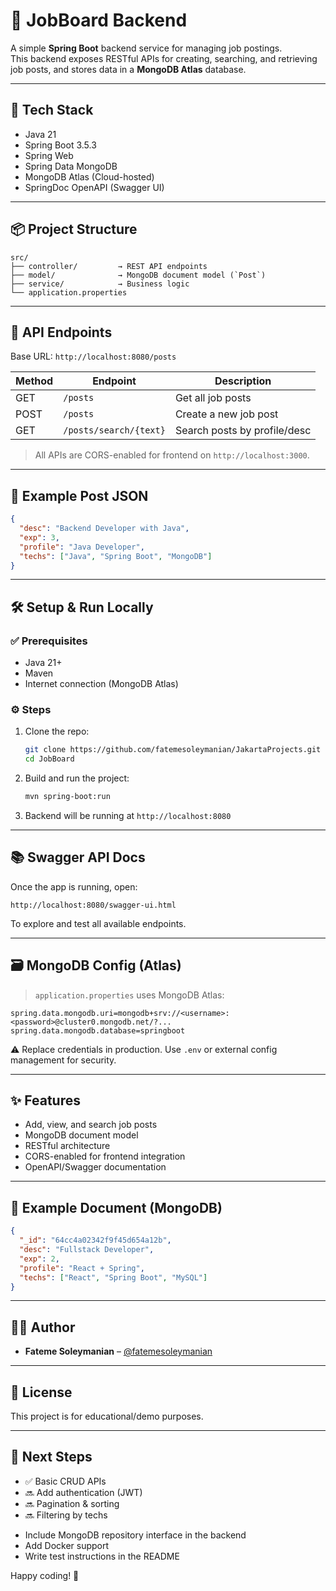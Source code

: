 # 🧰 JobBoard Backend

A simple **Spring Boot** backend service for managing job postings.  
This backend exposes RESTful APIs for creating, searching, and retrieving job posts, and stores data in a **MongoDB Atlas** database.

---

## 🚀 Tech Stack

- Java 21
- Spring Boot 3.5.3
- Spring Web
- Spring Data MongoDB
- MongoDB Atlas (Cloud-hosted)
- SpringDoc OpenAPI (Swagger UI)

---

## 📦 Project Structure

```text
src/
├── controller/         → REST API endpoints
├── model/              → MongoDB document model (`Post`)
├── service/            → Business logic
└── application.properties
````

---

## 📄 API Endpoints

Base URL: `http://localhost:8080/posts`

| Method | Endpoint               | Description                  |
| ------ | ---------------------- | ---------------------------- |
| GET    | `/posts`               | Get all job posts            |
| POST   | `/posts`               | Create a new job post        |
| GET    | `/posts/search/{text}` | Search posts by profile/desc |

> All APIs are CORS-enabled for frontend on `http://localhost:3000`.

---

## 🧪 Example Post JSON

```json
{
  "desc": "Backend Developer with Java",
  "exp": 3,
  "profile": "Java Developer",
  "techs": ["Java", "Spring Boot", "MongoDB"]
}
```

---

## 🛠️ Setup & Run Locally

### ✅ Prerequisites

* Java 21+
* Maven
* Internet connection (MongoDB Atlas)

### ⚙️ Steps

1. Clone the repo:

   ```bash
   git clone https://github.com/fatemesoleymanian/JakartaProjects.git
   cd JobBoard
   ```

2. Build and run the project:

   ```bash
   mvn spring-boot:run
   ```

3. Backend will be running at `http://localhost:8080`

---

## 📚 Swagger API Docs

Once the app is running, open:

```
http://localhost:8080/swagger-ui.html
```

To explore and test all available endpoints.

---

## 🗃️ MongoDB Config (Atlas)

> `application.properties` uses MongoDB Atlas:

```
spring.data.mongodb.uri=mongodb+srv://<username>:<password>@cluster0.mongodb.net/?...
spring.data.mongodb.database=springboot
```

⚠️ Replace credentials in production. Use `.env` or external config management for security.

---

## ✨ Features

* Add, view, and search job posts
* MongoDB document model
* RESTful architecture
* CORS-enabled for frontend integration
* OpenAPI/Swagger documentation

---

## 📁 Example Document (MongoDB)

```json
{
  "_id": "64cc4a02342f9f45d654a12b",
  "desc": "Fullstack Developer",
  "exp": 2,
  "profile": "React + Spring",
  "techs": ["React", "Spring Boot", "MySQL"]
}
```

---

## 🧑‍💻 Author

* **Fateme Soleymanian** – [@fatemesoleymanian](https://github.com/fatemesoleymanian)

---

## 📃 License

This project is for educational/demo purposes.

---

## 🧩 Next Steps

* ✅ Basic CRUD APIs
* 🔜 Add authentication (JWT)
* 🔜 Pagination & sorting
* 🔜 Filtering by techs
- Include MongoDB repository interface in the backend
- Add Docker support
- Write test instructions in the README

Happy coding! 🚀


